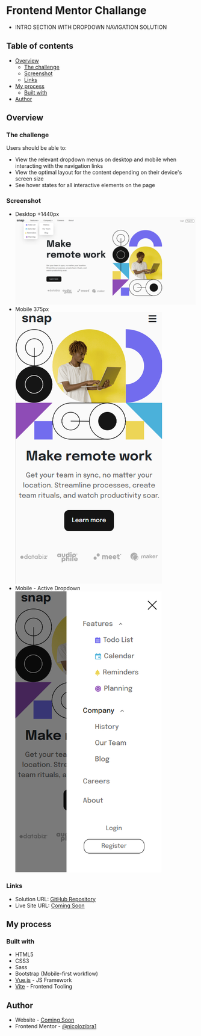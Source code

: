 # Frontend Mentor Challange
- INTRO SECTION WITH DROPDOWN NAVIGATION SOLUTION

## Table of contents

- [Overview](#overview)
  - [The challenge](#the-challenge)
  - [Screenshot](#screenshot)
  - [Links](#links)
- [My process](#my-process)
  - [Built with](#built-with)
- [Author](#author)

## Overview

### The challenge

Users should be able to:

- View the relevant dropdown menus on desktop and mobile when interacting with the navigation links
- View the optimal layout for the content depending on their device's screen size
- See hover states for all interactive elements on the page

### Screenshot
- Desktop +1440px 
![](./public/img/screenshots/desktop-version.png)
- Mobile 375px 
![](./public/img/screenshots/mobile-version.png)
- Mobile - Active Dropdown
![](./public/img/screenshots/active-mobile-version.png)

### Links

- Solution URL: [GitHub Repository](https://github.com/nicolozibra1/intro-dropdown-navigation)
- Live Site URL: [Coming Soon](https://your-live-site-url.com)

## My process

### Built with

- HTML5
- CSS3
- Sass
- Bootstrap (Mobile-first workflow)
- [Vue.js](https://vuejs.org/) - JS Framework
- [Vite](https://vitejs.dev/) - Frontend Tooling
## Author

- Website - [Coming Soon](#)
- Frontend Mentor - [@nicolozibra1](https://www.frontendmentor.io/profile/nicolozibra1)


